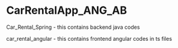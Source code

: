# CarRentalApp_ANG_AB

Car_Rental_Spring - this contains backend java codes

car_rental_angular - this contains frontend angular codes in ts files
